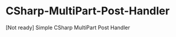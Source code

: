 CSharp-MultiPart-Post-Handler
=============================

[Not ready] Simple CSharp MultiPart Post Handler
